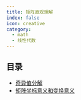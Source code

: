 ```yaml
---
title: 矩阵直观理解
index: false
icon: creative
category:
  - math
  - 线性代数
---
```


 ## 目录
- [奇异值分解](奇异值分解.md)
- [矩阵坐标意义和变换意义](矩阵坐标意义和变换意义.md)
